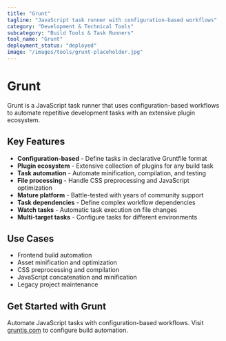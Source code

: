 ```yaml
---
title: "Grunt"
tagline: "JavaScript task runner with configuration-based workflows"
category: "Development & Technical Tools"
subcategory: "Build Tools & Task Runners"
tool_name: "Grunt"
deployment_status: "deployed"
image: "/images/tools/grunt-placeholder.jpg"
---
```


# Grunt

Grunt is a JavaScript task runner that uses configuration-based workflows to automate repetitive development tasks with an extensive plugin ecosystem.

## Key Features

- **Configuration-based** - Define tasks in declarative Gruntfile format
- **Plugin ecosystem** - Extensive collection of plugins for any build task
- **Task automation** - Automate minification, compilation, and testing
- **File processing** - Handle CSS preprocessing and JavaScript optimization
- **Mature platform** - Battle-tested with years of community support
- **Task dependencies** - Define complex workflow dependencies
- **Watch tasks** - Automatic task execution on file changes
- **Multi-target tasks** - Configure tasks for different environments

## Use Cases

- Frontend build automation
- Asset minification and optimization
- CSS preprocessing and compilation
- JavaScript concatenation and minification
- Legacy project maintenance

## Get Started with Grunt

Automate JavaScript tasks with configuration-based workflows. Visit [gruntjs.com](https://gruntjs.com) to configure build automation.
